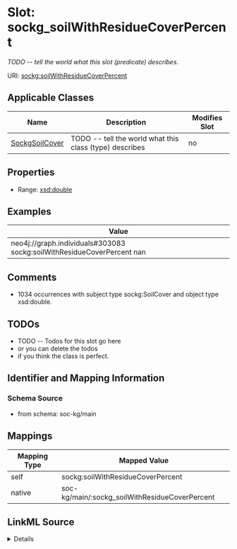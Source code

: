 

# Slot: sockg_soilWithResidueCoverPercent


_TODO -- tell the world what this slot (predicate) describes._





URI: [sockg:soilWithResidueCoverPercent](http://www.semanticweb.org/sockg/ontologies/2024/0/soil-carbon-ontology/soilWithResidueCoverPercent)



<!-- no inheritance hierarchy -->





## Applicable Classes

| Name | Description | Modifies Slot |
| --- | --- | --- |
| [SockgSoilCover](../classes/SockgSoilCover.md) | TODO -- tell the world what this class (type) describes |  no  |







## Properties

* Range: [xsd:double](http://www.w3.org/2001/XMLSchema#double)






## Examples

| Value |
| --- |
| neo4j://graph.individuals#303083 sockg:soilWithResidueCoverPercent nan |

## Comments

* 1034 occurrences with subject type sockg:SoilCover and object type xsd:double.

## TODOs

* TODO -- Todos for this slot go here
* or you can delete the todos
* if you think the class is perfect.

## Identifier and Mapping Information







### Schema Source


* from schema: soc-kg/main




## Mappings

| Mapping Type | Mapped Value |
| ---  | ---  |
| self | sockg:soilWithResidueCoverPercent |
| native | soc-kg/main/:sockg_soilWithResidueCoverPercent |




## LinkML Source

<details>
```yaml
name: sockg_soilWithResidueCoverPercent
description: TODO -- tell the world what this slot (predicate) describes.
todos:
- TODO -- Todos for this slot go here
- or you can delete the todos
- if you think the class is perfect.
comments:
- 1034 occurrences with subject type sockg:SoilCover and object type xsd:double.
examples:
- value: neo4j://graph.individuals#303083 sockg:soilWithResidueCoverPercent nan
from_schema: soc-kg/main
rank: 1000
slot_uri: sockg:soilWithResidueCoverPercent
alias: sockg_soilWithResidueCoverPercent
domain_of:
- sockg_SoilCover
range: double

```
</details>